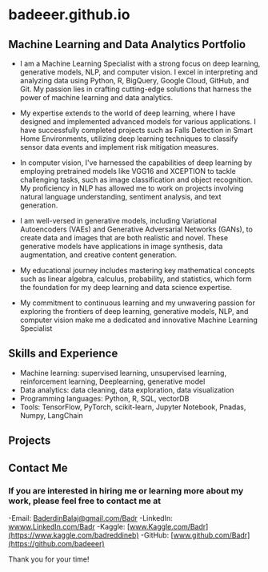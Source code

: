 # badeeer.github.io

## Machine Learning and Data Analytics Portfolio

- I am a Machine Learning Specialist with a strong focus on deep learning, generative models, NLP, and computer vision. I excel in interpreting and analyzing data using Python, R, BigQuery, Google Cloud, GitHub, and Git. My passion lies in crafting cutting-edge solutions that harness the power of machine learning and data analytics.

- My expertise extends to the world of deep learning, where I have designed and implemented advanced models for various applications. I have successfully completed projects such as Falls Detection in Smart Home Environments, utilizing deep learning techniques to classify sensor data events and implement risk mitigation measures.

- In computer vision, I've harnessed the capabilities of deep learning by employing pretrained models like VGG16 and XCEPTION to tackle challenging tasks, such as image classification and object recognition. My proficiency in NLP has allowed me to work on projects involving natural language understanding, sentiment analysis, and text generation.

- I am well-versed in generative models, including Variational Autoencoders (VAEs) and Generative Adversarial Networks (GANs), to create data and images that are both realistic and novel. These generative models have applications in image synthesis, data augmentation, and creative content generation.

- My educational journey includes mastering key mathematical concepts such as linear algebra, calculus, probability, and statistics, which form the foundation for my deep learning and data science expertise.

- My commitment to continuous learning and my unwavering passion for exploring the frontiers of deep learning, generative models, NLP, and computer vision make me a dedicated and innovative Machine Learning Specialist

## Skills and Experience

- Machine learning: supervised learning, unsupervised learning, reinforcement learning, Deeplearning, generative model 
- Data analytics: data cleaning, data exploration, data visualization
- Programming languages: Python, R, SQL, vectorDB
- Tools: TensorFlow, PyTorch, scikit-learn, Jupyter Notebook, Pnadas, Numpy, LangChain

## Projects


## Contact Me

### If you are interested in hiring me or learning more about my work, please feel free to contact me at
-Email: [BaderdinBalaj@gmail.com/Badr](Baderdinbalaj@gmail.com)
-LinkedIn: [wwww.LinkedIn.com/Badr]( https://www.linkedin.com/in/badreddine-balaj-3a2817219/)
-Kaggle: [www.Kaggle.com/Badr](https://www.kaggle.com/badreddineb)
-GitHub: [www.github.com/Badr](https://github.com/badeeer)


Thank you for your time!